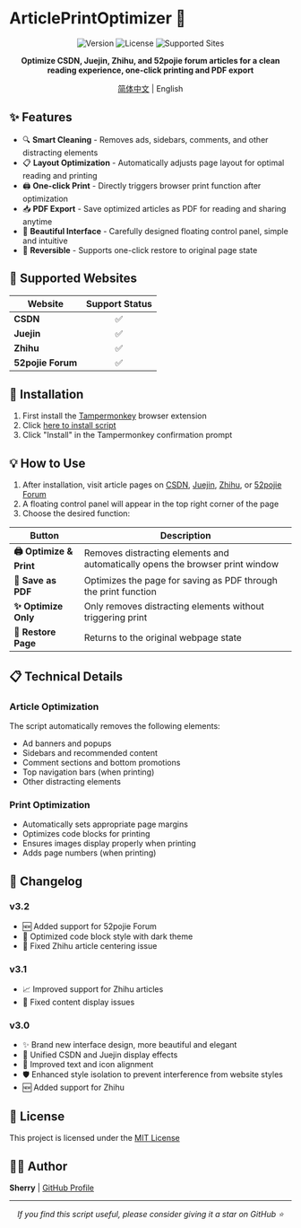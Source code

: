 # ArticlePrintOptimizer 📝

<div align="center">

![Version](https://img.shields.io/badge/version-3.2-blue)
![License](https://img.shields.io/badge/license-MIT-green)
![Supported Sites](https://img.shields.io/badge/supports-CSDN%20%7C%20Juejin%20%7C%20Zhihu%20%7C%2052pojie-orange)

**Optimize CSDN, Juejin, Zhihu, and 52pojie forum articles for a clean reading experience, one-click printing and PDF export**

[简体中文](../README.md) | English

</div>

## ✨ Features

- 🔍 **Smart Cleaning** - Removes ads, sidebars, comments, and other distracting elements
- 📋 **Layout Optimization** - Automatically adjusts page layout for optimal reading and printing
- 🖨️ **One-click Print** - Directly triggers browser print function after optimization
- 📥 **PDF Export** - Save optimized articles as PDF for reading and sharing anytime
- 🎨 **Beautiful Interface** - Carefully designed floating control panel, simple and intuitive
- 🔄 **Reversible** - Supports one-click restore to original page state

## 📌 Supported Websites

| Website | Support Status |
| --- | :---: |
| **CSDN** | ✅ |
| **Juejin** | ✅ |
| **Zhihu** | ✅ |
| **52pojie Forum** | ✅ |

## 🚀 Installation

1. First install the [Tampermonkey](https://www.tampermonkey.net/) browser extension
2. Click [here to install script](https://github.com/SherryBX/ArticlePrintOptimizer/raw/main/文章优化打印合集.js)
3. Click "Install" in the Tampermonkey confirmation prompt

## 💡 How to Use

1. After installation, visit article pages on [CSDN](https://blog.csdn.net/), [Juejin](https://juejin.cn/), [Zhihu](https://zhuanlan.zhihu.com/), or [52pojie Forum](https://www.52pojie.cn/)
2. A floating control panel will appear in the top right corner of the page
3. Choose the desired function:

| Button | Description |
| --- | --- |
| **🖨️ Optimize & Print** | Removes distracting elements and automatically opens the browser print window |
| **💾 Save as PDF** | Optimizes the page for saving as PDF through the print function |
| **✨ Optimize Only** | Only removes distracting elements without triggering print |
| **🔄 Restore Page** | Returns to the original webpage state |

## 📋 Technical Details

### Article Optimization

The script automatically removes the following elements:
- Ad banners and popups
- Sidebars and recommended content
- Comment sections and bottom promotions
- Top navigation bars (when printing)
- Other distracting elements

### Print Optimization

- Automatically sets appropriate page margins
- Optimizes code blocks for printing
- Ensures images display properly when printing
- Adds page numbers (when printing)

## 📝 Changelog

### v3.2
- 🆕 Added support for 52pojie Forum
- 🎨 Optimized code block style with dark theme
- 🔧 Fixed Zhihu article centering issue

### v3.1
- 📈 Improved support for Zhihu articles
- 🐛 Fixed content display issues

### v3.0
- ✨ Brand new interface design, more beautiful and elegant
- 🔄 Unified CSDN and Juejin display effects
- 📏 Improved text and icon alignment
- 🛡️ Enhanced style isolation to prevent interference from website styles
- 🆕 Added support for Zhihu

## 📄 License

This project is licensed under the [MIT License](https://opensource.org/licenses/MIT)

## 👨‍💻 Author

**Sherry** | [GitHub Profile](https://github.com/SherryBX)

---

<div align="center">
<i>If you find this script useful, please consider giving it a star on GitHub ⭐</i>
</div>